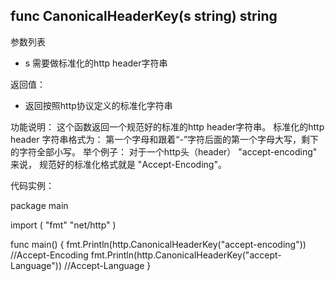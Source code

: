 ## func CanonicalHeaderKey(s string) string

参数列表

- s 需要做标准化的http header字符串 


返回值：

- 返回按照http协议定义的标准化字符串

功能说明：
这个函数返回一个规范好的标准的http header字符串。
标准化的http header 字符串格式为：
第一个字母和跟着“-”字符后面的第一个字母大写，剩下的字符全部小写。
举个例子：
对于一个http头（header） "accept-encoding" 来说，
规范好的标准化格式就是
"Accept-Encoding"。



代码实例：

package main

import (
  "fmt"
	"net/http"
)

func main() {
	fmt.Println(http.CanonicalHeaderKey("accept-encoding"))
	//Accept-Encoding
	fmt.Println(http.CanonicalHeaderKey("accept-Language"))
	//Accept-Language
}

